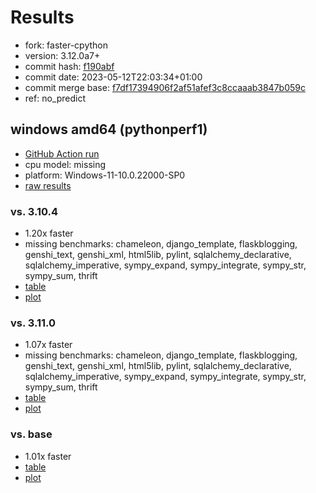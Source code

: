# Results

- fork: faster-cpython
- version: 3.12.0a7+
- commit hash: [f190abf](https://github.com/faster%2dcpython/cpython/commit/f190abf)
- commit date: 2023-05-12T22:03:34+01:00
- commit merge base: [f7df17394906f2af51afef3c8ccaaab3847b059c](https://github.com/faster%2dcpython/cpython/commit/f7df17394906f2af51afef3c8ccaaab3847b059c)
- ref: no_predict

## windows amd64 (pythonperf1)

- [GitHub Action run](https://github.com/faster-cpython/benchmarking/actions/runs/5013538040)
- cpu model: missing
- platform: Windows-11-10.0.22000-SP0
- [raw results](bm-20230512-pythonperf1-amd64-faster%252dcpython-no_predict-3.12.0a7%2B-f190abf.json)

### vs. 3.10.4

- 1.20x faster
- missing benchmarks: chameleon, django_template, flaskblogging, genshi_text, genshi_xml, html5lib, pylint, sqlalchemy_declarative, sqlalchemy_imperative, sympy_expand, sympy_integrate, sympy_str, sympy_sum, thrift
- [table](bm-20230512-pythonperf1-amd64-faster%252dcpython-no_predict-3.12.0a7%2B-f190abf-vs-3.10.4.md)
- [plot](bm-20230512-pythonperf1-amd64-faster%252dcpython-no_predict-3.12.0a7%2B-f190abf-vs-3.10.4.png)

### vs. 3.11.0

- 1.07x faster
- missing benchmarks: chameleon, django_template, flaskblogging, genshi_text, genshi_xml, html5lib, pylint, sqlalchemy_declarative, sqlalchemy_imperative, sympy_expand, sympy_integrate, sympy_str, sympy_sum, thrift
- [table](bm-20230512-pythonperf1-amd64-faster%252dcpython-no_predict-3.12.0a7%2B-f190abf-vs-3.11.0.md)
- [plot](bm-20230512-pythonperf1-amd64-faster%252dcpython-no_predict-3.12.0a7%2B-f190abf-vs-3.11.0.png)

### vs. base

- 1.01x faster
- [table](bm-20230512-pythonperf1-amd64-faster%252dcpython-no_predict-3.12.0a7%2B-f190abf-vs-base.md)
- [plot](bm-20230512-pythonperf1-amd64-faster%252dcpython-no_predict-3.12.0a7%2B-f190abf-vs-base.png)

